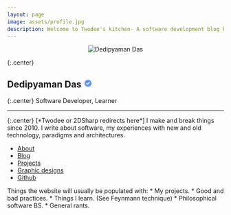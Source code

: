 ```yaml
---
layout: page
image: assets/profile.jpg
description: Welcome to Twodee's kitchen- A software development blog by Dedipyaman Das.
---
```

<div style="width: 100%; text-align: center; margin: 0px auto;">
<img class="bigpic" alt="Dedipyaman Das" style="" width="200" src="{{ "/assets/profile.jpg" | relative_url }}" >
	</div>

{:.center}
## Dedipyaman Das <img src="assets/verified.png" height="20">

{:.center}
Software Developer, Learner
<hr>
<p></p>
{:.center}
[*Twodee or 2DSharp redirects here*] I make and break things since 2010. I write about software, my experiences with new and old technology, paradigms and architectures. 
<ul class="frontboxcontainer">
	<a href="/about"><li style="border-color: firebrick" class="frontbox">About</li></a>
	<a href="/blog"><li style="border-color: #00B5FF" class="frontbox">Blog</li></a>
	<a href="/projects"><li style="border-color:#91CC41"  class="frontbox">Projects</li></a>
	<a href="https://instagram.com/dedipyaman"><li style="border-color: #DA5729" class="frontbox">Graphic designs</li></a>
	<a href="https://github.com/2DSharp"><li style="border-color: #313131" class="frontbox">Github</li></a>
</ul>

<p></p>
Things the website will usually be populated with:
* My projects.
* Good and bad practices.
* Things I learn. (See Feynmann technique)
* Philosophical software BS.
* General rants.
